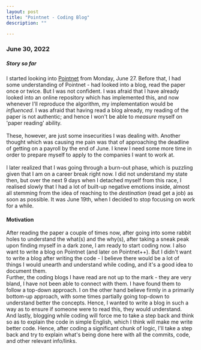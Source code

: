 ```yaml
---
layout: post
title: "Pointnet - Coding Blog"
description: ""

---
```

### June 30, 2022
##### Story so far
I started looking into [Pointnet](https://arxiv.org/abs/1612.00593) from Monday, June 27. Before that, I had some understanding of Pointnet - had looked into a blog, read the paper once or twice. But I was not confident. I was afraid that I have already looked into an online repository which has implemented this, and now whenever I'll reproduce the algorithm, my implementation would be *influenced*. I was afraid that having read a blog already, my reading of the paper is not authentic; and hence I won't be able to *measure* myself on 'paper reading' ability. <br><br>These, however, are just some insecurities I was dealing with. Another thought which was causing me pain was that of approaching the deadline of getting on a payroll by the end of June. I knew I need some more time in order to prepare myself to apply to the companies I want to work at.<br><br>I later realized that I was going through a burn-out phase, which is puzzling given that I am on a career break right now. I did not understand my state then, but over the next 9 days when I detached myself from this race, I realised slowly that I had a lot of built-up negative emotions inside, almost all stemming from the idea of reaching to the *destination* (read get a job) as soon as possible. It was June 19th, when I decided to stop focusing on work for a while.

#### Motivation
After reading the paper a couple of times now, after going into some rabbit holes to understand the what(s) and the why(s), after taking a sneak peak upon finding myself in a dark zone, I am ready to start coding now. I also want to write a blog on Pointnet (and later on Pointnet++). But I didn't want to write a blog after writing the code - I believe there would be a lot of things I would unearth and understand while coding, and it's a good idea to document them. <br>Further, the coding blogs I have read are not up to the mark - they are very bland, I have not been able to connect with them. I have found them to follow a top-down approach. I on the other hand believe firmly in a primarily bottom-up approach, with some times partially going top-down to understand better the concepts. Hence, I wanted to write a blog in such a way as to ensure if someone were to read this, they would understand. <br>And lastly, blogging while coding will force me to take a step back and think so as to explain the code in simple English, which I think will make me write better code. Hence, after coding a significant chunk of logic, I'll take a step back and try to explain what's being done here with all the commits, code, and other relevant info/links. 





